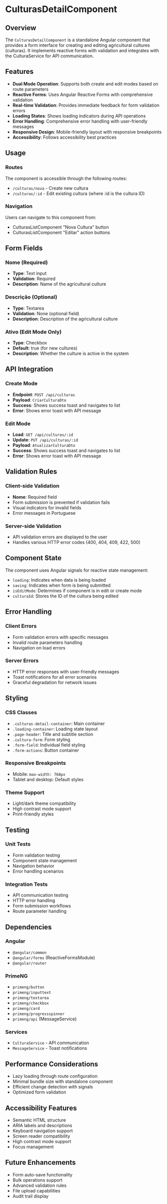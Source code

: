 # CulturasDetailComponent

## Overview

The `CulturasDetailComponent` is a standalone Angular component that provides a form interface for creating and editing agricultural cultures (culturas). It implements reactive forms with validation and integrates with the CulturaService for API communication.

## Features

- **Dual Mode Operation**: Supports both create and edit modes based on route parameters
- **Reactive Forms**: Uses Angular Reactive Forms with comprehensive validation
- **Real-time Validation**: Provides immediate feedback for form validation errors
- **Loading States**: Shows loading indicators during API operations
- **Error Handling**: Comprehensive error handling with user-friendly messages
- **Responsive Design**: Mobile-friendly layout with responsive breakpoints
- **Accessibility**: Follows accessibility best practices

## Usage

### Routes

The component is accessible through the following routes:

- `/culturas/nova` - Create new cultura
- `/culturas/:id` - Edit existing cultura (where :id is the cultura ID)

### Navigation

Users can navigate to this component from:
- CulturasListComponent "Nova Cultura" button
- CulturasListComponent "Editar" action buttons

## Form Fields

### Nome (Required)
- **Type**: Text input
- **Validation**: Required
- **Description**: Name of the agricultural culture

### Descrição (Optional)
- **Type**: Textarea
- **Validation**: None (optional field)
- **Description**: Description of the agricultural culture

### Ativo (Edit Mode Only)
- **Type**: Checkbox
- **Default**: true (for new cultures)
- **Description**: Whether the culture is active in the system

## API Integration

### Create Mode
- **Endpoint**: `POST /api/culturas`
- **Payload**: `CriarCulturaDto`
- **Success**: Shows success toast and navigates to list
- **Error**: Shows error toast with API message

### Edit Mode
- **Load**: `GET /api/culturas/:id`
- **Update**: `PUT /api/culturas/:id`
- **Payload**: `AtualizarCulturaDto`
- **Success**: Shows success toast and navigates to list
- **Error**: Shows error toast with API message

## Validation Rules

### Client-side Validation
- **Nome**: Required field
- Form submission is prevented if validation fails
- Visual indicators for invalid fields
- Error messages in Portuguese

### Server-side Validation
- API validation errors are displayed to the user
- Handles various HTTP error codes (400, 404, 409, 422, 500)

## Component State

The component uses Angular signals for reactive state management:

- `loading`: Indicates when data is being loaded
- `saving`: Indicates when form is being submitted
- `isEditMode`: Determines if component is in edit or create mode
- `culturaId`: Stores the ID of the cultura being edited

## Error Handling

### Client Errors
- Form validation errors with specific messages
- Invalid route parameters handling
- Navigation on load errors

### Server Errors
- HTTP error responses with user-friendly messages
- Toast notifications for all error scenarios
- Graceful degradation for network issues

## Styling

### CSS Classes
- `.culturas-detail-container`: Main container
- `.loading-container`: Loading state layout
- `.page-header`: Title and subtitle section
- `.cultura-form`: Form styling
- `.form-field`: Individual field styling
- `.form-actions`: Button container

### Responsive Breakpoints
- Mobile: `max-width: 768px`
- Tablet and desktop: Default styles

### Theme Support
- Light/dark theme compatibility
- High contrast mode support
- Print-friendly styles

## Testing

### Unit Tests
- Form validation testing
- Component state management
- Navigation behavior
- Error handling scenarios

### Integration Tests
- API communication testing
- HTTP error handling
- Form submission workflows
- Route parameter handling

## Dependencies

### Angular
- `@angular/common`
- `@angular/forms` (ReactiveFormsModule)
- `@angular/router`

### PrimeNG
- `primeng/button`
- `primeng/inputtext`
- `primeng/textarea`
- `primeng/checkbox`
- `primeng/card`
- `primeng/progressspinner`
- `primeng/api` (MessageService)

### Services
- `CulturaService` - API communication
- `MessageService` - Toast notifications

## Performance Considerations

- Lazy loading through route configuration
- Minimal bundle size with standalone component
- Efficient change detection with signals
- Optimized form validation

## Accessibility Features

- Semantic HTML structure
- ARIA labels and descriptions
- Keyboard navigation support
- Screen reader compatibility
- High contrast mode support
- Focus management

## Future Enhancements

- Form auto-save functionality
- Bulk operations support
- Advanced validation rules
- File upload capabilities
- Audit trail display